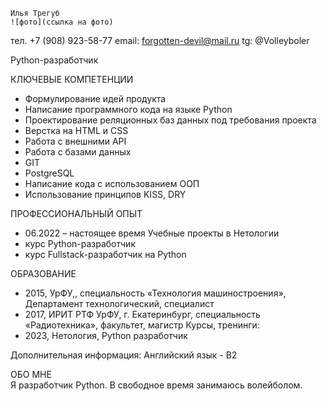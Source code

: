  	Илья Трегуб
    ![фото](ссылка на фото)
тел. +7 (908) 923-58-77
email: forgotten-devil@mail.ru
tg: @Volleyboler


Python-разработчик	


КЛЮЧЕВЫЕ КОМПЕТЕНЦИИ  
- Формулирование идей продукта
- Написание программного кода на языке Python
- Проектирование реляционных баз данных под требования проекта
- Верстка на HTML и CSS
- Работа с внешними API
- Работа с базами данных
- GIT
- PostgreSQL
- Написание кода с использованием ООП
- Использование принципов KISS, DRY


ПРОФЕССИОНАЛЬНЫЙ ОПЫТ  
- 06.2022 – настоящее время Учебные проекты в Нетологии
- курс Python-разработчик 
- курс Fullstack-разработчик на Python


ОБРАЗОВАНИЕ
- 2015, УрФУ,, специальность «Технология машиностроения», Департамент технологический, специалист
- 2017, ИРИТ РТФ УрФУ, г. Екатеринбург, специальность «Радиотехника», факультет, магистр
 Курсы, тренинги: 
- 2023, Нетология, Python разработчик


Дополнительная информация:
Английский язык - B2

ОБО МНЕ  
Я разработчик Python. В свободное время занимаюсь волейболом.


